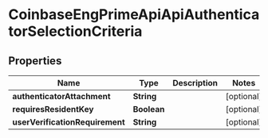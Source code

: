 
# CoinbaseEngPrimeApiApiAuthenticatorSelectionCriteria

## Properties
Name | Type | Description | Notes
------------ | ------------- | ------------- | -------------
**authenticatorAttachment** | **String** |  |  [optional]
**requiresResidentKey** | **Boolean** |  |  [optional]
**userVerificationRequirement** | **String** |  |  [optional]



